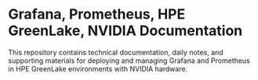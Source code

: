 # Grafana, Prometheus, HPE GreenLake, NVIDIA Documentation

This repository contains technical documentation, daily notes, and supporting materials for deploying and managing Grafana and Prometheus in HPE GreenLake environments with NVIDIA hardware.

